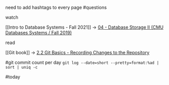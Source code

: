 need to add hashtags to every page #questions 

watch

[[Intro to Database Systems - Fall 2021]]  ->  [04 - Database Storage II (CMU Databases Systems / Fall 2019)](https://www.youtube.com/watch?v=YWRYEXNy6IE)

read 

[[Git book]] -> [2.2 Git Basics - Recording Changes to the Repository](https://git-scm.com/book/en/v2/Git-Basics-Recording-Changes-to-the-Repository)


#git commit count per day    `git log --date=short --pretty=format:%ad | sort | uniq -c`















#today